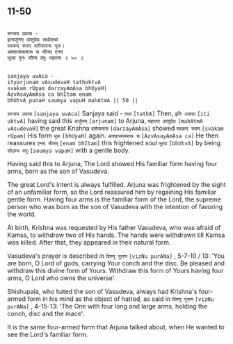 ## 11-50


```shloka-sa

सन्जय उवाच -
इत्यर्जुनम् वासुदेवः तथोक्त्वा
स्वकम् रूपम् दर्शयामास भूयः।
आश्वासयामास च भीतम् एनम्
भूत्वा पुनः सौम्य वपुः महात्मा ॥ ५० ॥

```
```shloka-sa-hk

sanjaya uvAca -
ityarjunam vAsudevaH tathoktvA
svakam rUpam darzayAmAsa bhUyaH|
AzvAsayAmAsa ca bhItam enam
bhUtvA punaH saumya vapuH mahAtmA || 50 ||

```
`सन्जय उवाच` `[sanjaya uvAca]` Sanjaya said - `तथा` `[tathA]` Then, `इति उक्त्वा` `[iti uktvA]` having said this `अर्जुनम्` `[arjunam]` to Arjuna, `महात्मा वासुदेवः` `[mahAtmA vAsudevaH]` the great Krishna `दर्शयामास` `[darzayAmAsa]` showed `स्वकम् रूपम्` `[svakam rUpam]` His form `भूयः` `[bhUyaH]` again. `आश्वासयामास च` `[AzvAsayAmAsa ca]` He then reassures `एनम् भीतम्` `[enam bhItam]` this frightened soul `भूत्वा` `[bhUtvA]` by being `सोउम्य वपुः` `[soumya vapuH]` with a gentle body.

Having said this to Arjuna, The Lord showed His familiar form having four arms, born as the son of Vasudeva. 

The great Lord's intent is always fulfilled. Arjuna was frightened by the sight of an unfamiliar form, so the Lord reassured him by regaining His familiar gentle form. Having four arms is the familiar form of the Lord, the supreme person who was born as the son of Vasudeva with the intention of favoring the world. 

At birth, Krishna was requested by His father Vasudeva, who was afraid of Kamsa, to withdraw two of His hands. The hands were withdrawn till Kamsa was killed. After that, they appeared in their natural form. 

Vasudeva's prayer is described in 
`विश्णु पुराण` `[vizNu purANa]` , 5-7-10
 / 13: 'You are born, O Lord of gods, carrying Your conch and the disc. Be pleased and withdraw this divine form of Yours. Withdraw this form of Yours having four arms, O Lord who owns the universe'. 

Shishupala, who hated the son of Vasudeva, always had Krishna's four-armed form in his mind as the object of hatred, as said in 
`विश्णु पुराण` `[vizNu purANa]` , 4-15-13:
 'The One with four long and large arms, holding the conch, disc and the mace'. 

It is the same four-armed form that Arjuna talked about, when He wanted to see the Lord's familiar form.


